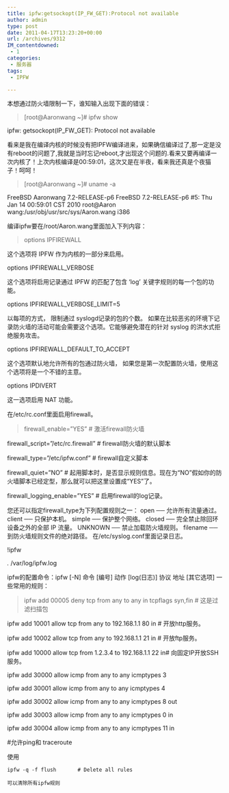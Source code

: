 ```yaml
---
title: ipfw:getsockopt(IP_FW_GET):Protocol not available
author: admin
type: post
date: 2011-04-17T13:23:20+00:00
url: /archives/9312
IM_contentdowned:
 - 1
categories:
 - 服务器
tags:
 - IPFW

---
```

本想通过防火墙限制一下，谁知输入出现下面的错误：

>

> [root@Aaronwang ~]# ipfw show

ipfw: getsockopt(IP_FW_GET): Protocol not available
>

看来是我在编译内核的时候没有把IPFW编译进来，如果确信编译过了,那一定是没有reboot的问题了,我就是当时忘记reboot,才出现这个问题的.看来又要再编译一次内核了！上次内核编译是00:59:01，这次又是在半夜，看来我还真是个夜猫子！呵呵！

>

> [root@Aaronwang ~]# uname -a

FreeBSD Aaronwang 7.2-RELEASE-p6 FreeBSD 7.2-RELEASE-p6 #5: Thu Jan 14 00:59:01 CST 2010 root@Aaron wang:/usr/obj/usr/src/sys/Aaron.wang i386
>

编译ipfw要在/root/Aaron.wang里面加入下列内容：

>

> options IPFIREWALL

这个选项将 IPFW 作为内核的一部分来启用。

options IPFIREWALL_VERBOSE

这个选项将启用记录通过 IPFW 的匹配了包含 ‘log’ 关键字规则的每一个包的功能。

options IPFIREWALL_VERBOSE_LIMIT=5

以每项的方式， 限制通过 syslogd记录的包的个数。 如果在比较恶劣的环境下记录防火墙的活动可能会需要这个选项。它能够避免潜在的针对 syslog 的洪水式拒绝服务攻击。

options IPFIREWALL_DEFAULT_TO_ACCEPT

这个选项默认地允许所有的包通过防火墙， 如果您是第一次配置防火墙，使用这个选项将是一个不错的主意。

options IPDIVERT

这一选项启用 NAT 功能。
>

在/etc/rc.conf里面启用firewall。

>

> firewall_enable=”YES” # 激活firewall防火墙

firewall_script=”/etc/rc.firewall” # firewall防火墙的默认脚本

firewall_type=”/etc/ipfw.conf” # firewall自定义脚本

firewall_quiet=”NO” # 起用脚本时，是否显示规则信息。现在为“NO”假如你的防火墙脚本已经定型，那么就可以把这里设置成“YES”了。

firewall_logging_enable=”YES” # 启用firewall的log记录。
>

您还可以指定firewall_type为下列配置规则之一：
open ── 允许所有流量通过。
client ── 只保护本机。
simple ── 保护整个网络。
closed ── 完全禁止除回环设备之外的全部 IP 流量。
UNKNOWN ── 禁止加载防火墙规则。
filename ── 到防火墙规则文件的绝对路径。
在/etc/syslog.conf里面记录日志。

!ipfw

*.* /var/log/ipfw.log

ipfw的配置命令：ipfw [-N] 命令 [编号] 动作 [log(日志)] 协议 地址 [其它选项]
一些常用的规则：

>

> ipfw add 00005 deny tcp from any to any in tcpflags syn,fin # 这是过滤扫描包

ipfw add 10001 allow tcp from any to 192.168.1.1 80 in # 开放http服务。

ipfw add 10002 allow tcp from any to 192.168.1.1 21 in # 开放ftp服务。

ipfw add 10000 allow tcp from 1.2.3.4 to 192.168.1.1 22 in# 向固定IP开放SSH服务。

ipfw add 30000 allow icmp from any to any icmptypes 3

ipfw add 30001 allow icmp from any to any icmptypes 4

ipfw add 30002 allow icmp from any to any icmptypes 8 out

ipfw add 30003 allow icmp from any to any icmptypes 0 in

ipfw add 30004 allow icmp from any to any icmptypes 11 in

#允许ping和 traceroute
>

使用

```
ipfw -q -f flush       # Delete all rules
```

```
可以清除所有ipfw规则
```